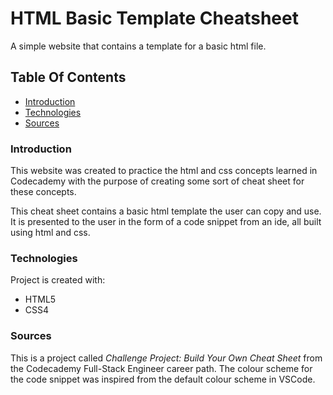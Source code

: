 # HTML Basic Template Cheatsheet

A simple website that contains a template for a basic html file. 

## Table Of Contents
* [Introduction](#Introduction)
* [Technologies](#Technologies)
* [Sources](#Sources)

### Introduction

This website was created to practice the html and css concepts learned in Codecademy with the purpose of creating some sort of cheat sheet for these concepts. 

This cheat sheet contains a basic html template the user can copy and use. It is presented to the user in the form of a code snippet from an ide, all built using html and css. 

### Technologies
Project is created with:
* HTML5
* CSS4

### Sources
This is a project called *Challenge Project: Build Your Own Cheat Sheet* from the Codecademy Full-Stack Engineer career path. The colour scheme for the code snippet was inspired from the default colour scheme in VSCode. 
